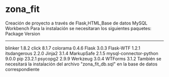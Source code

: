 # zona_fit
Creación de proyecto a través de Flask,HTML,Base de datos MySQL Workbench
Para la instalación se necesitaran los siguientes paquetes:
Package                Version
---------------------- -------
blinker                1.8.2
click                  8.1.7
colorama               0.4.6
Flask                  3.0.3
Flask-WTF              1.2.1
itsdangerous           2.2.0
Jinja2                 3.1.4
MarkupSafe             2.1.5
mysql-connector-python 9.0.0
pip                    23.2.1
psycopg2               2.9.9
Werkzeug               3.0.4
WTForms                3.1.2
También se necesitará la instalación del archivo "zona_fit_db.sql" en la base de datos correspondiente
